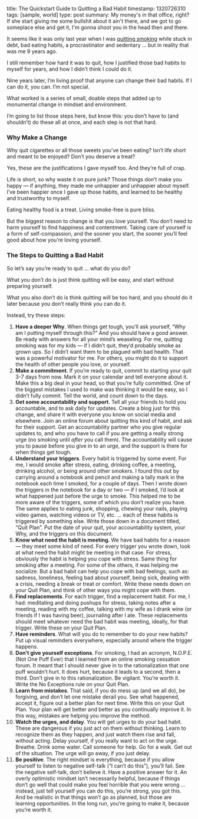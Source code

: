 title: The Quickstart Guide to Quitting a Bad Habit
timestamp: 1320726310
tags: [sample, world]
type: post
summary: My money's in that office, right? If she start giving me some bullshit about it ain't there, and we got to go someplace else and get it, I'm gonna shoot you in the head then and there.

It seems like it was only last year when I was [quitting smoking](http://zenhabits.net/10-tips-for-quitting-smoking/) while stuck in debt, bad eating habits, a procrastinator and sedentary &#8230; but in reality that was me 9 years ago.

I still remember how hard it was to quit, how I justified those bad habits to myself for years, and how I didn&#8217;t think I could do it.

Nine years later, I&#8217;m living proof that anyone can change their bad habits. If I can do it, you can. I&#8217;m not special.

What worked is a series of small, doable steps that added up to monumental change in mindset and environment.

I&#8217;m going to list those steps here, but know this: you don&#8217;t have to (and shouldn&#8217;t) do these all at once, and each step is not that hard.

### Why Make a Change

Why quit cigarettes or all those sweets you&#8217;ve been eating? Isn&#8217;t life short and meant to be enjoyed? Don&#8217;t you deserve a treat?

Yes, these are the justifications I gave myself too. And they&#8217;re full of crap.

Life is short, so why waste it on pure junk? Those things don&#8217;t make you happy — if anything, they made me unhappier and unhappier about myself. I&#8217;ve been happier once I gave up those habits, and learned to be healthy and trustworthy to myself.

Eating healthy food is a treat. Living smoke-free is pure bliss.

But the biggest reason to change is that you love yourself. You don&#8217;t need to harm yourself to find happiness and contentment. Taking care of yourself is a form of self-compassion, and the sooner you start, the sooner you&#8217;ll feel good about how you&#8217;re loving yourself.

### The Steps to Quitting a Bad Habit

So let&#8217;s say you&#8217;re ready to quit &#8230; what do you do?

What you don&#8217;t do is just think quitting will be easy, and start without preparing yourself.

What you also don&#8217;t do is think quitting will be too hard, and you should do it later because you don&#8217;t really think you can do it.

Instead, try these steps:

1.  **Have a deeper Why**. When things get tough, you&#8217;ll ask yourself, &#8220;Why am I putting myself through this?&#8221; And you should have a good answer. Be ready with answers for all your mind&#8217;s weaseling. For me, quitting smoking was for my kids — if I didn&#8217;t quit, they&#8217;d probably smoke as grown ups. So I didn&#8217;t want them to be plagued with bad health. That was a powerful motivator for me. For others, you might do it to support the health of other people you love, or yourself.
2.  **Make a commitment**. If you&#8217;re ready to quit, commit to starting your quit 3-7 days from now. Mark it on your calendar and tell everyone about it. Make this a big deal in your head, so that you&#8217;re fully committed. One of the biggest mistakes I used to make was thinking it would be easy, so I didn&#8217;t fully commit. Tell the world, and count down to the days.
3.  **Get some accountability and support**. Tell all your friends to hold you accountable, and to ask daily for updates. Create a blog just for this change, and share it with everyone you know on social media and elsewhere. Join an online forum about quitting this kind of habit, and ask for their support. Get an accountability partner who you give regular updates to, and who you have to call if you are getting a really strong urge (no smoking until _after_ you call them). The accountability will cause you to pause before you give in to an urge, and the support is there for when things get tough.
4.  **Understand your triggers**. Every habit is triggered by some event. For me, I would smoke after stress, eating, drinking coffee, a meeting, drinking alcohol, or being around other smokers. I found this out by carrying around a notebook and pencil and making a tally mark in the notebook each time I smoked, for a couple of days. Then I wrote down the triggers in the notebook for a day or two &#8212; if I smoked, I&#8217;d look at what happened just before the urge to smoke. This helped me to be more aware of the triggers, some of which you don&#8217;t realize you have. The same applies to eating junk, shopping, chewing your nails, playing video games, watching videos or TV, etc. &#8230; each of these habits is triggered by something else. Write those down in a document titled, &#8220;Quit Plan&#8221;. Put the date of your quit, your accountability system, your Why, and the triggers on this document.
5.  **Know what need the habit is meeting**. We have bad habits for a reason — they meet some kind of need. For every trigger you wrote down, look at what need the habit might be meeting in that case. For stress, obviously the habit is helping you cope with stress. Same thing for smoking after a meeting. For some of the others, it was helping me socialize. But a bad habit can help you cope with bad feelings, such as: sadness, loneliness, feeling bad about yourself, being sick, dealing with a crisis, needing a break or treat or comfort. Write these needs down on your Quit Plan, and think of other ways you might cope with them.
6.  **Find replacements**. For each trigger, find a replacement habit. For me, I had: meditating and doing pushups for stress, taking notes after a meeting, reading with my coffee, talking with my wife as I drank wine (or friends if I was having beer), journaling after I ate. These replacements should meet whatever need the bad habit was meeting, ideally, for that trigger. Write these on your Quit Plan.
7.  **Have reminders**. What will you do to remember to do your new habits? Put up visual reminders everywhere, especially around where the trigger happens.
8.  **Don&#8217;t give yourself exceptions**. For smoking, I had an acronym, N.O.P.E. (Not One Puff Ever) that I learned from an online smoking cessation forum. It meant that I should never give in to the rationalization that one puff wouldn&#8217;t hurt. It does hurt, because it leads to a second, then a third. Don&#8217;t give in to this rationalization. Be vigilant. You&#8217;re worth it. Write the No Exceptions rule on your Quit Plan.
9.  **Learn from mistakes**. That said, if you do mess up (and we all do), be forgiving, and don&#8217;t let one mistake derail you. See what happened, accept it, figure out a better plan for next time. Write this on your Quit Plan. Your plan will get better and better as you continually improve it. In this way, mistakes are helping you improve the method.
10.  **Watch the urges, and delay**. You will get urges to do your bad habit. These are dangerous if you just act on them without thinking. Learn to recognize them as they happen, and just watch them rise and fall, without acting. Delay yourself, if you really want to act on the urge. Breathe. Drink some water. Call someone for help. Go for a walk. Get out of the situation. The urge will go away, if you just delay.
11.  **Be positive**. The right mindset is everything, because if you allow yourself to listen to negative self-talk (&#8220;I can&#8217;t do this&#8221;), you&#8217;ll fail. See the negative self-talk, don&#8217;t believe it. Have a positive answer for it. An overly optimistic mindset isn&#8217;t necessarily helpful, because if things don&#8217;t go well that could make you feel horrible that you were wrong &#8230; instead, just tell yourself you can do this, you&#8217;re strong, you got this. And be realistic in that things won&#8217;t go as planned, but those are learning opportunities. In the long run, you&#8217;re going to make it, because you&#8217;re worth it.
